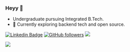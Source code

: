 ### Heyy 👋

- Undergraduate pursuing Integrated B.Tech.
- 🔭 Currently exploring backend tech and open source.

[![Linkedin Badge](https://img.shields.io/badge/-Nafees%20Nehar-blue?style=social&logo=Linkedin&logoColor=blue&link=https://www.linkedin.com/in/nafees87n/)](https://www.linkedin.com/in/nafees87n/) [![GitHub followers](https://img.shields.io/github/followers/nafees87n?label=Follow&style=social)](https://github.com/nafees87n/?tab=follow) <a href="mailto:nafees87n@gmail.com?"><img src="https://img.shields.io/badge/-nafees87n-c14438?style=social&logo=Gmail&logoColor=red&link=mailto:nafees87n@gmail.com"/> </a>

![](https://komarev.com/ghpvc/?username=nafees87n)



<!--
**nafees87n/nafees87n** is a ✨ _special_ ✨ repository because its `README.md` (this file) appears on your GitHub profile.

Here are some ideas to get you started:

- 🔭 I’m currently working on ...
- 🌱 I’m currently learning ...
- 👯 I’m looking to collaborate on ...
- 🤔 I’m looking for help with ...
- 💬 Ask me about ...
- 📫 How to reach me: ...
- 😄 Pronouns: ...
- ⚡ Fun fact: ...
-->
